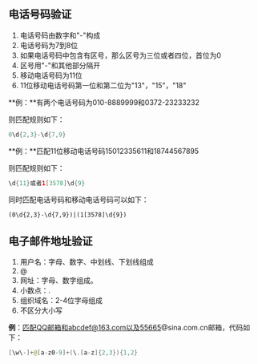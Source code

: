 ## 电话号码验证

1. 电话号码由数字和"-"构成
2. 电话号码为7到8位
3. 如果电话号码中包含有区号，那么区号为三位或者四位，首位为0
4. 区号用"-"和其他部分隔开
5. 移动电话号码为11位
6. 11位移动电话号码第一位和第二位为"13"，"15"，"18"

**例：**有两个电话号码为010-8889999和0372-23233232

则匹配规则如下：

```java
0\d{2,3}-\d{7,9}
```

**例：**匹配11位移动电话号码15012335611和18744567895

则匹配规则如下：

```java
\d{11}或者1[3578]\d{9}
```

同时匹配电话号码和移动电话号码可以如下：

```
(0\d{2,3}-\d{7,9})|(1[3578]\d{9})
```



## 电子邮件地址验证

1. 用户名：字母、数字、中划线、下划线组成
2. @
3. 网址：字母、数字组成。
4. 小数点：.
5. 组织域名：2-4位字母组成
6. 不区分大小写

**例**：匹配QQ邮箱和abcdef@163.com以及55665@sina.com.cn邮箱，代码如下：

```java
[\w\-]+@[a-z0-9]+(\.[a-z]{2,3}){1,2}
```

